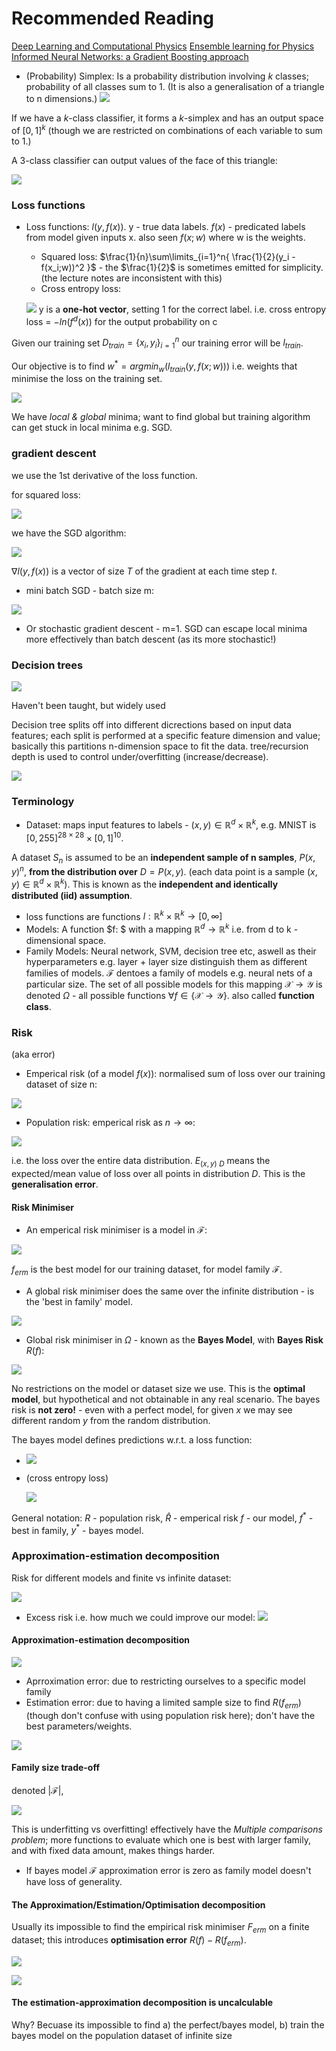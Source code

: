 # Recommended Reading
[Deep Learning and Computational Physics](https://arxiv.org/abs/2301.00942)
[Ensemble learning for Physics Informed Neural Networks: a Gradient Boosting approach](https://arxiv.org/abs/2302.13143)

- (Probability) Simplex: Is a probability distribution involving $k$ classes; probability of all classes sum to 1. (It is also a generalisation of a triangle to n dimensions.)
![](misc/Pasted%20image%2020240304144247.png)

If we have a $k$-class classifier, it forms a $k$-simplex and has an output space of $[0,1]^k$ (though we are restricted on combinations of each variable to sum to 1.)

A 3-class classifier can output values of the face of this triangle:

![](misc/Pasted%20image%2020240304144616.png)

### Loss functions

- Loss functions: $l(y,f(x))$. y - true data labels. $f(x)$ - predicated labels from model given inputs x. also seen $f(x;w)$ where w is the weights.
	- Squared loss: $\frac{1}{n}\sum\limits_{i=1}^n{ \frac{1}{2}(y_i - f(x_i;w))^2 }$ - the $\frac{1}{2}$ is sometimes emitted for simplicity. (the lecture notes are inconsistent with this)
	- Cross entropy loss:

	![](misc/Pasted%20image%2020240404103754.png)
	y is a **one-hot vector**, setting 1 for the correct label. i.e. cross entropy loss  = $-ln(f^d(x))$ for the output probability on c

Given our training set $D_{train}=\{x_i,y_i\}_{i=1}^n$ our training error will be $l_{train}$.   

Our objective is to find $w^* = argmin_w(l_{train}(y,f(x;w)))$ i.e. weights that minimise the loss on the training set.  

![](misc/Pasted%20image%2020240404105840.png)

We have *local & global* minima; want to find global but training algorithm can get stuck in local minima e.g. SGD.

### gradient descent

we use the 1st derivative of the loss function.

for squared loss:

![](misc/Pasted%20image%2020240404102752.png)

we have the SGD algorithm:

![](misc/Pasted%20image%2020240404103310.png)

$\nabla l(y,f(x))$ is a vector of size $T$ of the gradient at each time step $t$.   

- mini batch SGD - batch size m:

![](misc/Pasted%20image%2020240404105720.png)
- Or stochastic gradient descent - m=1. SGD can escape local minima more effectively than batch descent (as its more stochastic!)


### Decision trees

![](misc/Pasted%20image%2020240404105019.png)

Haven't been taught, but widely used

Decision tree splits off into different dicrections based on input data features; each split is performed at a specific feature dimension and value; basically this partitions n-dimension space to fit the data. tree/recursion depth is used to control under/overfitting (increase/decrease).

![](misc/Pasted%20image%2020240404105931.png)

### Terminology
- Dataset: maps input features to labels - $(x,y)\in \mathbb{R}^d \times \mathbb{R}^k$, e.g. MNIST is $[0,255]^{28\times 28}\times[0,1]^{10}$. 

A dataset $S_n$ is assumed to be an **independent sample of n samples**, $P(x,y)^n$, **from the distribution over** $D=P(x,y)$. (each data point is a sample $(x,y)\in \mathbb{R}^d \times \mathbb{R}^k$). This is known as the **independent and identically distributed (iid) assumption**.

- loss functions are functions $l : \mathbb{R}^k \times \mathbb{R}^k \rightarrow [0,\infty]$
- Models: A function $f: $ with a mapping $\mathbb{R}^d \rightarrow \mathbb{R}^k$ i.e. from d to k - dimensional space.   
- Family Models: Neural network, SVM, decision tree etc, aswell as their hyperparameters e.g. layer + layer size distinguish them as different families of models. $\mathcal{F}$ dentoes a family of models e.g. neural nets of a particular size. The set of all possible models for this mapping $\mathcal{X}\rightarrow\mathcal{Y}$ is denoted $\Omega$ - all possible functions  $\forall f \in \{\mathcal{X}\rightarrow\mathcal{Y}\}$. also called **function class**.

### Risk
(aka error)
- Emperical risk (of a model $f(x)$): normalised sum of loss over our training dataset of size n:

![](misc/Pasted%20image%2020240404110511.png)

- Population risk: emperical risk as $n\rightarrow \infty$:

![](misc/Pasted%20image%2020240404112058.png)

i.e. the loss over the entire data distribution. $E_{(x,y)~D}$ means the expected/mean value of loss over all points in distribution $D$. This is the **generalisation error**.

#### Risk Minimiser

- An emperical risk minimiser is a model in $\mathcal{F}$:

![](misc/Pasted%20image%2020240404112411.png)

$f_{erm}$ is the best model for our training dataset, for model family $\mathcal{F}$.

- A global risk minimiser does the same over the infinite distribution - is the 'best in family' model.

![](misc/Pasted%20image%2020240404112746.png)

- Global risk minimiser in $\Omega$ - known as the **Bayes Model**, with **Bayes Risk** $R(f)$:

![](misc/Pasted%20image%2020240404112823.png)

No restrictions on the model or dataset size we use. This is the **optimal model**, but hypothetical and not obtainable in any real scenario.
The bayes risk is **not zero!** - even with a perfect model, for given $x$ we may see different random $y$ from the random distribution.

The bayes model defines predictions w.r.t. a loss function:

- ![](misc/Pasted%20image%2020240404114020.png)

- (cross entropy loss)

	![](misc/Pasted%20image%2020240404114035.png)

General notation:
$R$ - population risk, $\hat{R}$ - emperical risk
$f$ - our model, $f^*$ - best in family, $y^*$ - bayes model. 

### Approximation-estimation decomposition

Risk for different models and finite vs infinite dataset:

![](misc/Pasted%20image%2020240404114310.png)


- Excess risk i.e. how much we could improve our model:
	![](misc/Pasted%20image%2020240404113706.png)


#### Approximation-estimation decomposition

![](misc/Pasted%20image%2020240404114848.png)

- Aprroximation error: due to restricting ourselves to a  specific model family
- Estimation error: due to having a limited sample size to find $R(f_{erm})$ (though don't confuse with using population risk here); don't have the best parameters/weights.

![](misc/Pasted%20image%2020240404115028.png)


#### Family size trade-off

denoted $|\mathcal{F}|$,

![](misc/Pasted%20image%2020240404121653.png)

This is underfitting vs overfitting! effectively have the *Multiple comparisons problem*; more functions to evaluate which one is best with larger family, and with fixed data amount, makes things harder.

- If bayes model $\mathcal{F}$ approximation error is zero as family model doesn't have loss of generality.


#### The Approximation/Estimation/Optimisation decomposition

Usually its impossible to find the empirical risk minimiser $F_{erm}$ on a finite dataset; this introduces **optimisation error** $R(f)-R(f_{erm})$.

![](misc/Pasted%20image%2020240404122502.png)


![](misc/Pasted%20image%2020240404122644.png)

####  The estimation-approximation decomposition is uncalculable

Why? Becuase its impossible to find a) the perfect/bayes model, b) train the bayes model on the population dataset of infinite size